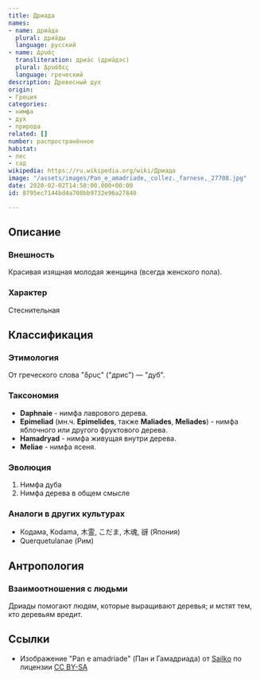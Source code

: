 ```yaml
---
title: Дриада
names:
- name: дриа́да
  plural: дриа́ды
  language: русский
- name: Δρυάς
  transliteration: дриа́с (дриа́дэс)
  plural: Δρυάδες
  language: греческий
description: Древесный дух
origin:
- Греция
categories:
- нимфа
- дух
- природа
related: []
number: распространённое
habitat:
- лес
- сад
wikipedia: https://ru.wikipedia.org/wiki/Дриада
image: "/assets/images/Pan_e_amadriade,_collez._farnese,_27708.jpg"
date: 2020-02-02T14:50:00.000+00:00
id: 8795ec7144bd4a708bb9732e96a27840

---
```

## Описание

### Внешность

Красивая изящная молодая женщина (всегда женского пола).

### Характер

Стеснительная

## Классификация

### Этимология

От греческого слова "δρυς" ("дрис") — "дуб".

### Таксономия

* **Daphnaie** - нимфа лаврового дерева.
* **Epimeliad** (мн.ч. **Epimelides**, также **Maliades**, **Meliades**) - нимфа яблочного или другого фруктового дерева.
* **Hamadryad** - нимфа живущая внутри дерева.
* **Meliae** - нимфа ясеня.

### Эволюция

1. Нимфа дуба
2. Нимфа дерева в общем смысле

### Аналоги в других культурах

* Кодама, Kodama, 木霊, こだま, 木魂, 谺 (Япония)
* Querquetulanae (Рим)

## Антропология

### Взаимоотношения с людьми

Дриады помогают людям, которые выращивают деревья; и мстят тем, кто деревьям вредит.

## Ссылки

* Изображение "Pan e amadriade" (Пан и Гамадриада) от [Sailko](https://commons.wikimedia.org/wiki/File:Pan_e_amadriade,_collez._farnese,_27708.jpg) по лицензии [CC BY-SA](https://creativecommons.org/licenses/by-sa/3.0)